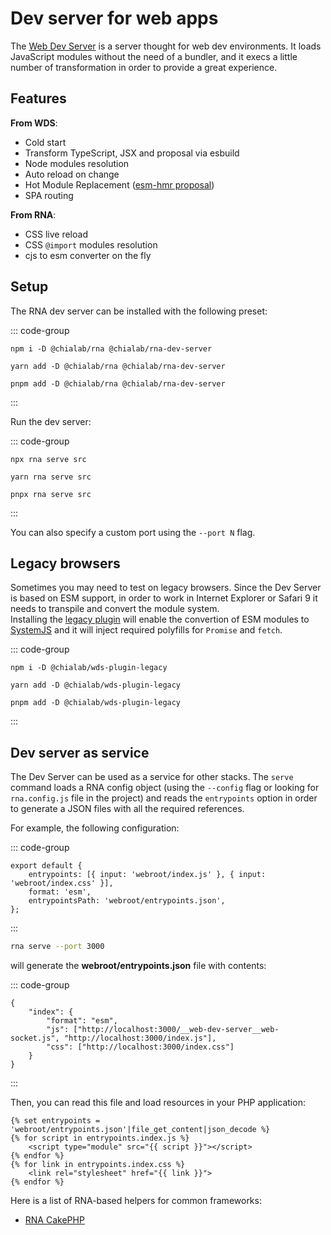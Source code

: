 # Dev server for web apps

The [Web Dev Server](https://modern-web.dev/docs/dev-server/overview/) is a server thought for web dev environments. It loads JavaScript modules without the need of a bundler, and it execs a little number of transformation in order to provide a great experience.

## Features

**From WDS**:

-   Cold start
-   Transform TypeScript, JSX and proposal via esbuild
-   Node modules resolution
-   Auto reload on change
-   Hot Module Replacement ([esm-hmr proposal](https://github.com/snowpackjs/esm-hmr))
-   SPA routing

**From RNA**:

-   CSS live reload
-   CSS `@import` modules resolution
-   cjs to esm converter on the fly

## Setup

The RNA dev server can be installed with the following preset:

::: code-group

```sh[npm]
npm i -D @chialab/rna @chialab/rna-dev-server
```

```sh[yarn]
yarn add -D @chialab/rna @chialab/rna-dev-server
```

```sh[pnpm]
pnpm add -D @chialab/rna @chialab/rna-dev-server
```

:::

Run the dev server:

::: code-group

```sh[npm]
npx rna serve src
```

```sh[yarn]
yarn rna serve src
```

```sh[pnpm]
pnpx rna serve src
```

:::

You can also specify a custom port using the `--port N` flag.

## Legacy browsers

Sometimes you may need to test on legacy browsers. Since the Dev Server is based on ESM support, in order to work in Internet Explorer or Safari 9 it needs to transpile and convert the module system.  
Installing the [legacy plugin](https://www.npmjs.com/package/@chialab/wds-plugin-legacy) will enable the convertion of ESM modules to [SystemJS](https://github.com/systemjs/systemjs) and it will inject required polyfills for `Promise` and `fetch`.

::: code-group

```sh[npm]
npm i -D @chialab/wds-plugin-legacy
```

```sh[yarn]
yarn add -D @chialab/wds-plugin-legacy
```

```sh[pnpm]
pnpm add -D @chialab/wds-plugin-legacy
```

:::

## Dev server as service

The Dev Server can be used as a service for other stacks. The `serve` command loads a RNA config object (using the `--config` flag or looking for `rna.config.js` file in the project) and reads the `entrypoints` option in order to generate a JSON files with all the required references.

For example, the following configuration:

::: code-group

```ts[rna.config.js]
export default {
    entrypoints: [{ input: 'webroot/index.js' }, { input: 'webroot/index.css' }],
    format: 'esm',
    entrypointsPath: 'webroot/entrypoints.json',
};
```

:::

```sh
rna serve --port 3000
```

will generate the **webroot/entrypoints.json** file with contents:

::: code-group

```json[webroot/entrypoints.json]
{
    "index": {
        "format": "esm",
        "js": ["http://localhost:3000/__web-dev-server__web-socket.js", "http://localhost:3000/index.js"],
        "css": ["http://localhost:3000/index.css"]
    }
}
```

:::

Then, you can read this file and load resources in your PHP application:

```twig
{% set entrypoints = 'webroot/entrypoints.json'|file_get_content|json_decode %}
{% for script in entrypoints.index.js %}
    <script type="module" src="{{ script }}"></script>
{% endfor %}
{% for link in entrypoints.index.css %}
    <link rel="stylesheet" href="{{ link }}">
{% endfor %}
```

Here is a list of RNA-based helpers for common frameworks:

-   [RNA CakePHP](https://github.com/chialab/rna-cakephp)
